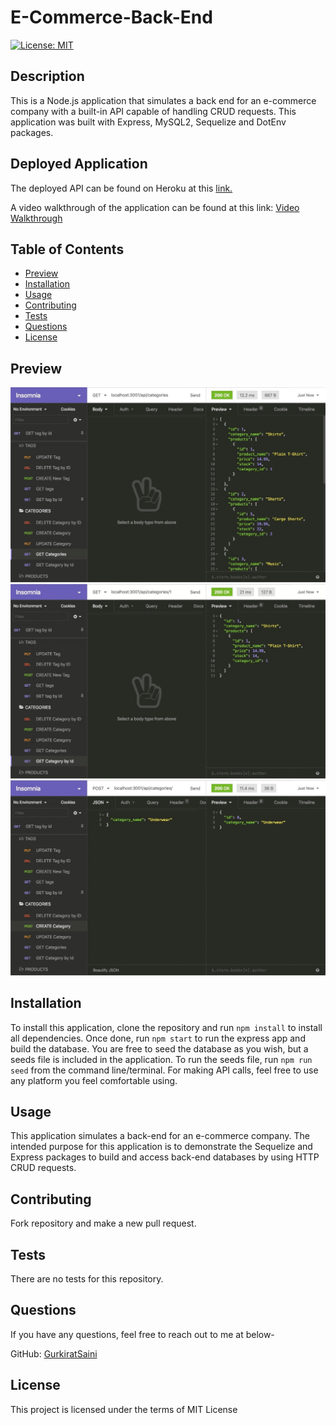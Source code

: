 # E-Commerce-Back-End
  [![License: MIT](https://img.shields.io/badge/License-MIT-yellow.svg)](https://opensource.org/licenses/MIT)

  ## Description
  This is a Node.js application that simulates a back end for an e-commerce company with a built-in API capable of handling CRUD requests. This application was built with Express, MySQL2, Sequelize and DotEnv packages.

  ## Deployed Application
  The deployed API can be found on Heroku at this [link.](https://mysterious-shelf-97572.herokuapp.com/api/categories)

  A video walkthrough of the application can be found at this link: [Video Walkthrough](https://drive.google.com/file/d/1oNqYBlt1Ph8h047YHNLN-iHUhT5Hxm4m/view?usp=sharing)

  ## Table of Contents
  - [Preview](#preview)
  - [Installation](#installation)
  - [Usage](#usage)
  - [Contributing](#contributing)
  - [Tests](#tests)
  - [Questions](#questions)
  - [License](#license)

  ## Preview
  ![In Insomnia Core, the user tests “GET tags,” “GET Categories,” and “GET All Products.”.](./assets/13-orm-homework-demo-01.gif)
  ![In Insomnia Core, the user tests “GET tag by id,” “GET Category by ID,” and “GET One Product.”](./assets/13-orm-homework-demo-02.gif)
  ![In Insomnia Core, the user tests “DELETE Category by ID,” “CREATE Category,” and “UPDATE Category.”](./assets/13-orm-homework-demo-03.gif)

  ## Installation
  To install this application, clone the repository and run `npm install` to install all dependencies. Once done, run `npm start` to run the express app and build the database. You are free to seed the database as you wish, but a seeds file is included in the application. To run the seeds file, run `npm run seed` from the command line/terminal. For making API calls, feel free to use any platform you feel comfortable using.

  ## Usage
  This application simulates a back-end for an e-commerce company. The intended purpose for this application is to demonstrate the Sequelize and Express packages to build and access back-end databases by using HTTP CRUD requests.

  ## Contributing
  Fork repository and make a new pull request.

  ## Tests
  There are no tests for this repository.

  ## Questions
  If you have any questions, feel free to reach out to me at below- 

  GitHub: [GurkiratSaini](https://github.com/GurkiratSaini)

  ## License
  This project is licensed under the terms of MIT License
  